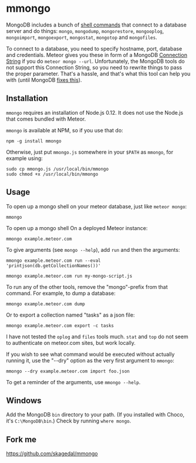 # mmongo

MongoDB includes a bunch of [shell commands][1] that connect to a
database server and do things: `mongo`, `mongodump`, `mongorestore`,
`mongooplog`, `mongoimport`, `mongoexport`, `mongostat`, `mongotop`
and `mongofiles`.

To connect to a database, you need to specify hostname, port, database
and credentials.  Meteor gives you these in form of a MongoDB
[Connection String][2] if you do `meteor mongo --url`.  Unfortunately, the
MongoDB tools do not support this Connection String, so you need to
rewrite things to pass the proper parameter.  That's a hassle, and
that's what this tool can help you with (until MongoDB [fixes this][3]).

## Installation

`mmongo` requires an installation of Node.js 0.12.  It does not use the 
Node.js that comes bundled with Meteor.

`mmongo` is available at NPM, so if you use that do:

    npm -g install mmongo

Otherwise, just put `mmongo.js` somewhere in your `$PATH` as `mmongo`,
for example using:

    sudo cp mmongo.js /usr/local/bin/mmongo
    sudo chmod +x /usr/local/bin/mmongo

## Usage

To open up a mongo shell on your meteor database, just like `meteor
mongo`:

    mmongo

To open up a mongo shell On a deployed Meteor instance:

    mmongo example.meteor.com

To give arguments (see `mongo --help`), add `run` and then the arguments:

    mmongo example.meteor.com run --eval 'printjson(db.getCollectionNames())'

    mmongo example.meteor.com run my-mongo-script.js

To run any of the other tools, remove the "mongo"-prefix from that
command.  For example, to dump a database:

    mmongo example.meteor.com dump

Or to export a collection named "tasks" as a json file:

    mmongo example.meteor.com export -c tasks

I have not tested the `oplog` and `files` tools much.  `stat` and
`top` do not seem to authenticate on meteor.com sites, but work locally. 

If you wish to see what command would be executed without actually
running it, use the "--dry" option as the very first argument to
`mmongo`:

    mmongo --dry example.meteor.com import foo.json

To get a reminder of the arguments, use `mmongo --help`.

## Windows

Add the MongoDB `bin` directory to your path. (If you installed with Choco, it's `C:\MongoDB\bin`.) Check by running `where mongo`. 

## Fork me

https://github.com/skagedal/mmongo


  [1]: http://docs.mongodb.org/manual/reference/program/
  [2]: http://docs.mongodb.org/manual/reference/connection-string/
  [3]: https://jira.mongodb.org/browse/SERVER-3254
